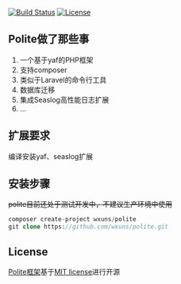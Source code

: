 [![Build Status](https://travis-ci.org/laravel/lumen-framework.svg)](https://travis-ci.org/wxuns/polite)
[![License](https://poser.pugx.org/laravel/lumen-framework/license.svg)](https://packagist.org/packages/wxuns/polite)

**Polite做了那些事**
----
1. 一个基于yaf的PHP框架
2. 支持composer
3. 类似于Laravel的命令行工具
4. 数据库迁移
5. 集成Seaslog高性能日志扩展
6.  ...

**扩展要求**
----
编译安装yaf、seaslog扩展

**安装步骤**
----
~~polite目前还处于测试开发中，不建议生产环境中使用~~
```php
composer create-project wxuns/polite
git clone https://github.com/wxuns/polite.git
```

**License**
----
[Polite框架](https://github.com/wxuns/polite.git "Polite框架")基于[MIT license](http://opensource.org/licenses/MIT)进行开源
